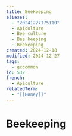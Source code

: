 ```yaml
---
title: Beekeeping
aliases:
  - "20241227175110"
  - Apiculture
  - Bee culture
  - Bee keeping
  - Beekeeping
created: 2024-12-18
modified: 2024-12-27
tags:
  - gccommon
id: 532
french:
  - Apiculture
relatedTerm:
  - "[[Honey]]"
---
```

# Beekeeping
